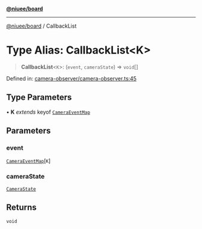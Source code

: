 [**@niuee/board**](../README.md)

***

[@niuee/board](../globals.md) / CallbackList

# Type Alias: CallbackList\<K\>

> **CallbackList**\<`K`\>: (`event`, `cameraState`) => `void`[]

Defined in: [camera-observer/camera-observer.ts:45](https://github.com/niuee/board/blob/d74620e4e63da3004adfc7105b7f1136fce9577c/src/camera-observer/camera-observer.ts#L45)

## Type Parameters

• **K** *extends* keyof [`CameraEventMap`](CameraEventMap.md)

## Parameters

### event

[`CameraEventMap`](CameraEventMap.md)\[`K`\]

### cameraState

[`CameraState`](CameraState.md)

## Returns

`void`
